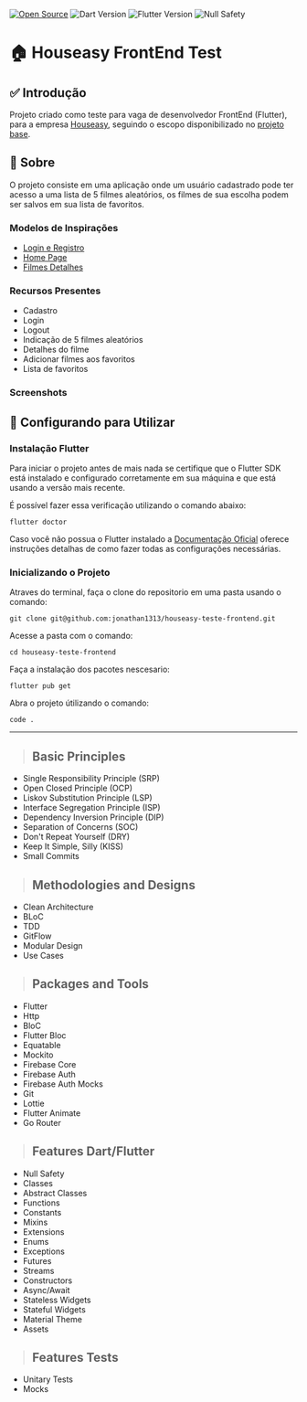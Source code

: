 [![Open Source](https://badges.frapsoft.com/os/v1/open-source.svg?v=103)](https://opensource.org/)
![Dart Version](https://img.shields.io/static/v1?label=dart&message=2.19.3&color=00579d)
![Flutter Version](https://img.shields.io/static/v1?label=flutter&message=3.3.0&color=42a5f5)
![Null Safety](https://img.shields.io/static/v1?label=null-safety&message=done&color=success)

# **🏠 Houseasy FrontEnd Test**

## ✅ Introdução

Projeto criado como teste para vaga de desenvolvedor FrontEnd (Flutter), para a empresa [Houseasy](https://houseasy.net), seguindo o escopo disponibilizado no [projeto base](https://github.com/HouseasyRH/houseasy-teste-frontend).

## 📃 Sobre

O projeto consiste em uma aplicação onde um usuário cadastrado pode ter acesso a uma lista de 5 filmes aleatórios, os filmes de sua escolha podem ser salvos em sua lista de favoritos.

### Modelos de Inspirações
* [Login e Registro](https://dribbble.com/shots/20031800-Jobsly-Sign-in-up-UI) 
* [Home Page](https://dribbble.com/shots/15809819-Login-Account-Truck-Manager)
* [Filmes Detalhes](https://dribbble.com/shots/18114377-CinemaPlus-Movie-App)

### Recursos Presentes
* Cadastro
* Login
* Logout
* Indicação de 5 filmes aleatórios
* Detalhes do filme
* Adicionar filmes aos favoritos
* Lista de favoritos

### Screenshots



## 🚀 Configurando para Utilizar

### Instalação Flutter


Para iniciar o projeto antes de mais nada se certifique que o Flutter SDK está instalado e configurado corretamente em sua máquina e que está usando a versão mais recente. 

É possível fazer essa verificação utilizando o comando abaixo:
```
flutter doctor
```
Caso você não possua o Flutter instalado a [Documentação Oficial](https://docs.flutter.dev/get-started/install) oferece instruções detalhas de como fazer todas as configurações necessárias.

### Inicializando o Projeto


Atraves do terminal, faça o clone do repositorio em uma pasta usando o comando:

```
git clone git@github.com:jonathan1313/houseasy-teste-frontend.git
```
Acesse a pasta com o comando:

```
cd houseasy-teste-frontend
```

Faça a instalação dos pacotes nescesario:
```
flutter pub get
```
Abra o projeto útilizando o comando:
```
code .
```


---

> ## Basic Principles
* Single Responsibility Principle (SRP)
* Open Closed Principle (OCP)
* Liskov Substitution Principle (LSP)
* Interface Segregation Principle (ISP)
* Dependency Inversion Principle (DIP)
* Separation of Concerns (SOC)
* Don't Repeat Yourself (DRY)
* Keep It Simple, Silly (KISS)
* Small Commits

> ## Methodologies and Designs
* Clean Architecture
* BLoC
* TDD
* GitFlow
* Modular Design
* Use Cases

> ## Packages and Tools
* Flutter
* Http
* BloC
* Flutter Bloc
* Equatable
* Mockito
* Firebase Core
* Firebase Auth
* Firebase Auth Mocks
* Git
* Lottie
* Flutter Animate
* Go Router

> ## Features Dart/Flutter
* Null Safety
* Classes
* Abstract Classes
* Functions
* Constants
* Mixins
* Extensions
* Enums
* Exceptions
* Futures
* Streams
* Constructors
* Async/Await
* Stateless Widgets
* Stateful Widgets
* Material Theme
* Assets

> ## Features Tests
* Unitary Tests
* Mocks